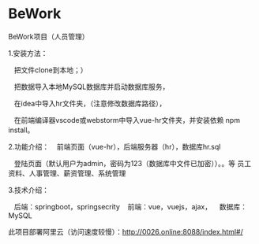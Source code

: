 # BeWork
BeWork项目（人员管理）

1.安装方法：

&nbsp;&nbsp;&nbsp;把文件clone到本地；）

&nbsp;&nbsp;&nbsp;把数据导入本地MySQL数据库并启动数据库服务，

&nbsp;&nbsp;&nbsp;在idea中导入hr文件夹，（注意修改数据库路径），

&nbsp;&nbsp;&nbsp;在前端编译器vscode或webstorm中导入vue-hr文件夹，并安装依赖 npm install。


2.功能介绍：
&nbsp;&nbsp;&nbsp;前端页面（vue-hr），后端服务器（hr），数据库hr.sql

&nbsp;&nbsp;&nbsp;登陆页面（默认用户为admin，密码为123（数据库中文件已加密））。。等
员工资料、人事管理、薪资管理、系统管理



3.技术介绍：
 
&nbsp;&nbsp;&nbsp;后端：springboot，springsecrity
&nbsp;&nbsp;&nbsp;前端：vue，vuejs，ajax，
&nbsp;&nbsp;&nbsp;数据库：MySQL

此项目部署阿里云（访问速度较慢）：http://0026.online:8088/index.html#/
